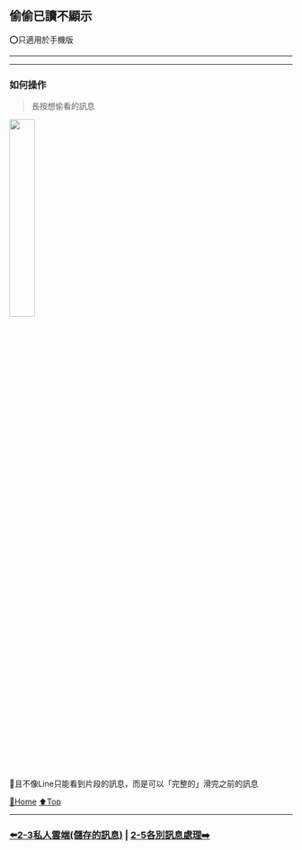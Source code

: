 ## 偷偷已讀不顯示
⭕️只適用於手機版

---
---

### 如何操作
> 長按想偷看的訊息  

<img src="./assets/2_4_read.gif" width="30%"><br>
且不像Line只能看到片段的訊息，而是可以「完整的」滑完之前的訊息

[🔱Home](../README.md) [⬆️Top](#偷偷已讀不顯示)

---
### [⬅️2-3私人雲端(儲存的訊息)](./2-3私人雲端(儲存的訊息).md) | [2-5各別訊息處理➡️](./2-5各別訊息處理.md)